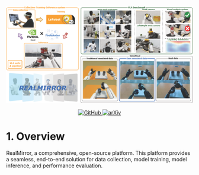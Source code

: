 ![teaser.png](./docs/image/Teaser.png)

<div align="center">
  <a href="https://terminators2025.github.io/RealMirror.github.io/">
    <img src="https://img.shields.io/badge/GitHub-grey?logo=GitHub" alt="GitHub">
  </a>
  <a href="https://arxiv.org/abs/2509.14687">
    <img src="https://img.shields.io/badge/Paper-2507.08364-yellow" alt="arXiv">
  </a>
</div>


# 1. Overview
RealMirror, a comprehensive, open-source platform. This platform provides a seamless, end-to-end solution for data collection, model training, model inference, and performance evaluation.